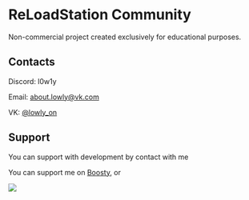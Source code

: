 # ReLoadStation Community
Non-commercial project сreated exclusively for educational purposes.

## Contacts
Discord: l0w1y

Email: about.lowly@vk.com

VK: [@lowly_on](https://vk.com/lowly_on)

## Support
  You can support with development by contact with me
  
  You can support me on [Boosty](https://boosty.to/lowly), or
  
  <a href="https://www.buymeacoffee.com/lowly"><img src="https://img.buymeacoffee.com/button-api/?text=Buy me a coffee&emoji=🥛&slug=lowly&button_colour=FFDD00&font_colour=000000&font_family=Arial&outline_colour=000000&coffee_colour=ffffff" /></a>
